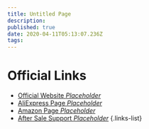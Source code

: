 ```yaml
---
title: Untitled Page
description: 
published: true
date: 2020-04-11T05:13:07.236Z
tags: 
---
```


# Official Links
- [Official Website *Placeholder*](http://artillery3d.com/)
- [AliExpress Page *Placeholder*](https://www.aliexpress.com/store/4697033?spm=a2g0o.detail.100005.1.79a0183beCWhyJ)
- [Amazon Page *Placeholder*](https://www.amazon.com/stores/node/19051234011?_encoding=UTF8&field-lbr_brands_browse-bin=Artillery)
- [After Sale Support *Placeholder*](https://desk.zoho.com/portal/evnovo/home)
{.links-list}